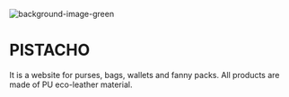 ![background-image-green](https://github.com/AbrilDaPra/PISTACHO/assets/124648767/3c2c865a-b6f7-4d43-8b0e-a4d716f57f79)
# PISTACHO

It is a website for purses, bags, wallets and fanny packs. All products are made of PU eco-leather material.
